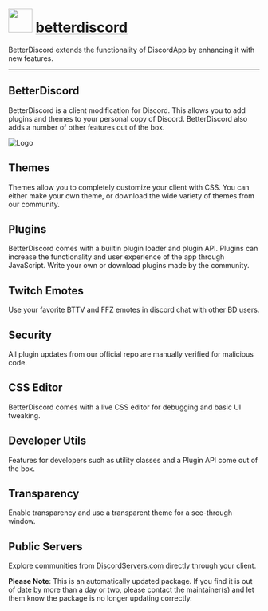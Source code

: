 ﻿# <img src="https://rawcdn.githack.com/virtualex-itv/chocolatey-packages/28312650af5f6f365757d0c90621c11154a7c6ae/icons/betterdiscord.png" width="48" height="48"/> [betterdiscord](https://community.chocolatey.org/packages/betterdiscord)

BetterDiscord extends the functionality of DiscordApp by enhancing it with new features.

---

## BetterDiscord

BetterDiscord is a client modification for Discord. This allows you to add plugins and themes to your personal copy of Discord. BetterDiscord also adds a number of other features out of the box.

![Logo](https://betterdiscord.app/resources/branding/logo_large.svg)

## Themes

Themes allow you to completely customize your client with CSS. You can either make your own theme, or download the wide variety of themes from our community.

## Plugins

BetterDiscord comes with a builtin plugin loader and plugin API. Plugins can increase the functionality and user experience of the app through JavaScript. Write your own or download plugins made by the community.

## Twitch Emotes

Use your favorite BTTV and FFZ emotes in discord chat with other BD users.

## Security

All plugin updates from our official repo are manually verified for malicious code.

## CSS Editor

BetterDiscord comes with a live CSS editor for debugging and basic UI tweaking.

## Developer Utils

Features for developers such as utility classes and a Plugin API come out of the box.

## Transparency

Enable transparency and use a transparent theme for a see-through window.

## Public Servers

Explore communities from [DiscordServers.com](https://discordservers.com/) directly through your client.

**Please Note**: This is an automatically updated package. If you find it is out of date by more than a day or two, please contact the maintainer(s) and let them know the package is no longer updating correctly.
